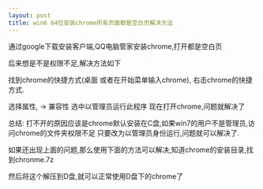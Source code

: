 ```yaml
---
layout: post
title: win6 64位安装chrome所有页面都是空白页解决方法
---
```


通过google下载安装客户端,QQ电脑管家安装chrome,打开都是空白页

后来想是不是权限不足,解决方法如下


找到chrome的快捷方式(桌面 或者在开始菜单输入chrome), 右击chrome的快捷方式.

选择属性, -> 兼容性  选中以管理员运行此程序
现在打开chrome,问题就解决了

总结:
打不开的原因应该是chrome默认安装在C盘,如果win7的用户不是管理员,访问chrome的文件夹权限不足
只要改为以管理员身份运行,问题就可以解决了.

如果还出现上面的问题,那么使用下面的方法可以解决,知道chrome的安装目录,找到chronme.7z

然后将这个解压到D盘,就可以正常使用D盘下的chrome了